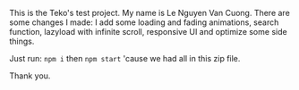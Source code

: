 This is the Teko's test project.
My name is Le Nguyen Van Cuong.
There are some changes I made: I add some loading and fading animations, search function, lazyload with infinite scroll, responsive UI and optimize some side things.

Just run: `npm i` then `npm start` 'cause we had all in this zip file.

Thank you.
